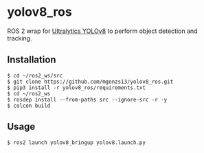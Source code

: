 # yolov8_ros

ROS 2 wrap for [Ultralytics YOLOv8](https://github.com/ultralytics/ultralytics) to perform object detection and tracking.


## Installation
```shell
$ cd ~/ros2_ws/src
$ git clone https://github.com/mgonzs13/yolov8_ros.git
$ pip3 install -r yolov8_ros/requirements.txt
$ cd ~/ros2_ws
$ rosdep install --from-paths src --ignore-src -r -y
$ colcon build
```

## Usage
```shell
$ ros2 launch yolov8_bringup yolov8.launch.py
```
